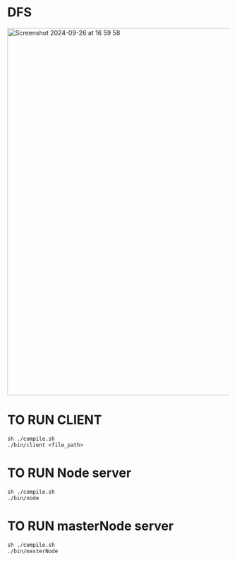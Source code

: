 # DFS

<img width="830" alt="Screenshot 2024-09-26 at 16 59 58" src="https://github.com/user-attachments/assets/f07b04f3-557c-46e8-90c7-68b4a05bf410">

# TO RUN CLIENT
```
sh ./compile.sh
./bin/client <file_path>
```

# TO RUN Node server
```
sh ./compile.sh
./bin/node
```
# TO RUN masterNode server
```
sh ./compile.sh
./bin/masterNode
```
